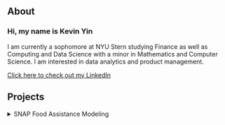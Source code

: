 ## About
### Hi, my name is Kevin Yin
I am currently a sophomore at NYU Stern studying Finance as well as Computing and Data Science with a minor in Mathematics and Computer Science. I am interested in data analytics and product management.

<a href="https://www.linkedin.com/in/kyin/" target="_blank">Click here to check out my LinkedIn</a> 

## Projects
<details>
<summary>
SNAP Food Assistance Modeling
</summary>
<embed src="https://kyin01.github.io/Food Assistance Presentation.pdf" width="100%" height="850px"/>
</details>
